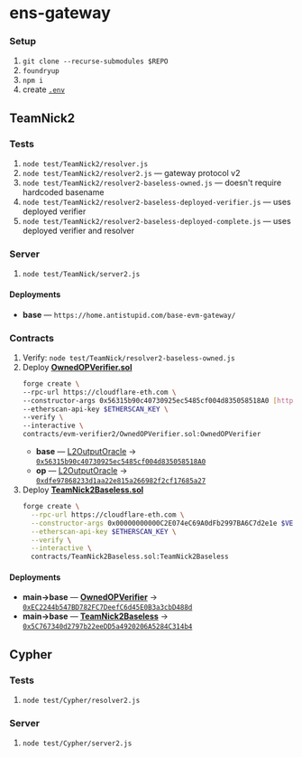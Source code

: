 # ens-gateway

### Setup

1. `git clone --recurse-submodules $REPO`
1. `foundryup`
1. `npm i`
1. create [`.env`](./.env.example)

## TeamNick2

### Tests

1. `node test/TeamNick2/resolver.js`
1. `node test/TeamNick2/resolver2.js` &mdash; gateway protocol v2
1. `node test/TeamNick2/resolver2-baseless-owned.js` &mdash; doesn't require hardcoded basename
1. `node test/TeamNick2/resolver2-baseless-deployed-verifier.js` &mdash; uses deployed verifier
1. `node test/TeamNick2/resolver2-baseless-deployed-complete.js` &mdash; uses deployed verifier and resolver

### Server

1. `node test/TeamNick/server2.js`

#### Deployments

* **base** &mdash; `https://home.antistupid.com/base-evm-gateway/`

### Contracts

1. Verify: `node test/TeamNick/resolver2-baseless-owned.js`
1. Deploy [**OwnedOPVerifier.sol**](./contracts/evm-verifier2/OwnedOPVerifier.sol)
	```bash
	forge create \
	--rpc-url https://cloudflare-eth.com \
	--constructor-args 0x56315b90c40730925ec5485cf004d835058518A0 [https://home.antistupid.com/base-evm-gateway] 1 \
	--etherscan-api-key $ETHERSCAN_KEY \
	--verify \
	--interactive \
	contracts/evm-verifier2/OwnedOPVerifier.sol:OwnedOPVerifier
	```
	* **base** &mdash; [L2OutputOracle](https://docs.base.org/docs/base-contracts#base-mainnet) &rarr; [`0x56315b90c40730925ec5485cf004d835058518A0`](https://etherscan.io/address/0x56315b90c40730925ec5485cf004d835058518A0)
	* **op** &mdash; [L2OutputOracle](https://docs.optimism.io/chain/addresses#ethereum-l1) &rarr; [`0xdfe97868233d1aa22e815a266982f2cf17685a27`](https://etherscan.io/address/0xdfe97868233d1aa22e815a266982f2cf17685a27)
1. Deploy [**TeamNick2Baseless.sol**](./contracts/TeamNick2Baseless.sol)
	```bash
	forge create \
	  --rpc-url https://cloudflare-eth.com \
	  --constructor-args 0x00000000000C2E074eC69A0dFb2997BA6C7d2e1e $VERIFIER_ADDRESS \
	  --etherscan-api-key $ETHERSCAN_KEY \
	  --verify \
	  --interactive \
	  contracts/TeamNick2Baseless.sol:TeamNick2Baseless
	```
#### Deployments
* **main&rarr;base** &mdash; [**OwnedOPVerifier**](./contracts/evm-verifier2/OwnedOPVerifier.sol) &rarr; [`0xEC2244b547BD782FC7DeefC6d45E0B3a3cbD488d`](https://etherscan.io/address/0xEC2244b547BD782FC7DeefC6d45E0B3a3cbD488d#readContract)
* **main&rarr;base** &mdash; [**TeamNick2Baseless**](./contracts/TeamNick2Baseless.sol) &rarr; [`0x5C767340d2797b22eeDD5a4920206A5284C314b4`](https://etherscan.io/address/0x5C767340d2797b22eeDD5a4920206A5284C314b4#readContract)

## Cypher

### Tests

1. `node test/Cypher/resolver2.js`

### Server

1. `node test/Cypher/server2.js`
